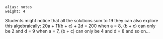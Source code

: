 ````
alias: notes
weight: 4
````

Students might notice that all the solutions sum to 19
they can also explore this algebraically:
20a + 11(b + c) + 2d = 200
when a = 8, (b + c) can only be 2 and d = 9
when a = 7, (b + c) can only be 4 and d = 8
and so on...
